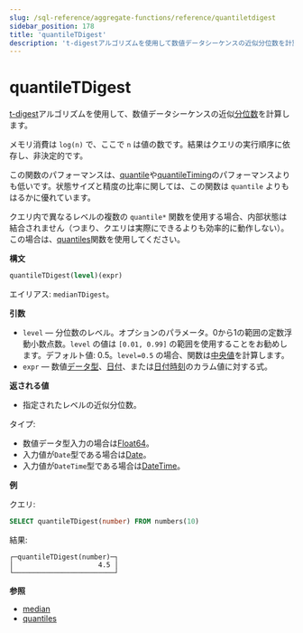 ```yaml
---
slug: /sql-reference/aggregate-functions/reference/quantiletdigest
sidebar_position: 178
title: 'quantileTDigest'
description: 't-digestアルゴリズムを使用して数値データシーケンスの近似分位数を計算します。'
---
```



# quantileTDigest

[t-digest](https://github.com/tdunning/t-digest/blob/master/docs/t-digest-paper/histo.pdf)アルゴリズムを使用して、数値データシーケンスの近似[分位数](https://en.wikipedia.org/wiki/Quantile)を計算します。

メモリ消費は `log(n)` で、ここで `n` は値の数です。結果はクエリの実行順序に依存し、非決定的です。

この関数のパフォーマンスは、[quantile](/sql-reference/aggregate-functions/reference/quantile)や[quantileTiming](/sql-reference/aggregate-functions/reference/quantiletiming)のパフォーマンスよりも低いです。状態サイズと精度の比率に関しては、この関数は `quantile` よりもはるかに優れています。

クエリ内で異なるレベルの複数の `quantile*` 関数を使用する場合、内部状態は結合されません（つまり、クエリは実際にできるよりも効率的に動作しない）。この場合は、[quantiles](../../../sql-reference/aggregate-functions/reference/quantiles.md#quantiles)関数を使用してください。

**構文**

``` sql
quantileTDigest(level)(expr)
```

エイリアス: `medianTDigest`。

**引数**

- `level` — 分位数のレベル。オプションのパラメータ。0から1の範囲の定数浮動小数点数。`level` の値は `[0.01, 0.99]` の範囲を使用することをお勧めします。デフォルト値: 0.5。`level=0.5` の場合、関数は[中央値](https://en.wikipedia.org/wiki/Median)を計算します。
- `expr` — 数値[データ型](/sql-reference/data-types)、[日付](../../../sql-reference/data-types/date.md)、または[日付時刻](../../../sql-reference/data-types/datetime.md)のカラム値に対する式。

**返される値**

- 指定されたレベルの近似分位数。

タイプ:

- 数値データ型入力の場合は[Float64](../../../sql-reference/data-types/float.md)。
- 入力値が`Date`型である場合は[Date](../../../sql-reference/data-types/date.md)。
- 入力値が`DateTime`型である場合は[DateTime](../../../sql-reference/data-types/datetime.md)。

**例**

クエリ:

``` sql
SELECT quantileTDigest(number) FROM numbers(10)
```

結果:

``` text
┌─quantileTDigest(number)─┐
│                     4.5 │
└─────────────────────────┘
```

**参照**

- [median](/sql-reference/aggregate-functions/reference/median)
- [quantiles](/sql-reference/aggregate-functions/reference/quantiles)
